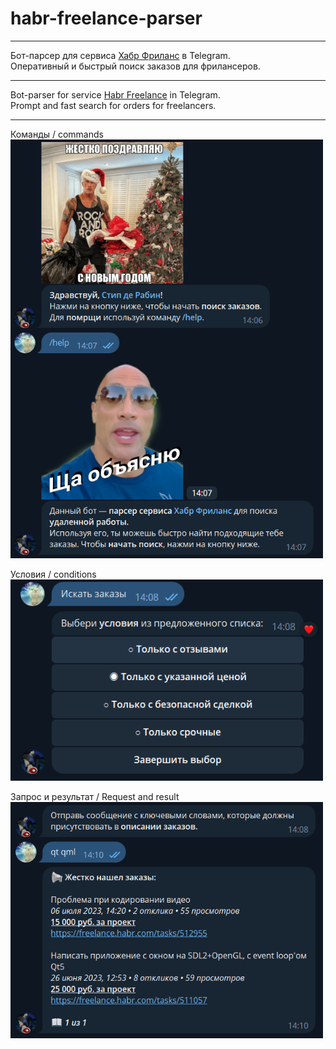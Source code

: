 <h1>habr-freelance-parser</h1>
<hr>

Бот-парсер для сервиса <a href="https://freelance.habr.com">Хабр Фриланс</a> в Telegram.<br>Оперативный и быстрый поиск заказов для фрилансеров.
<hr>

Bot-parser for service <a href="https://freelance.habr.com">Habr Freelance</a> in Telegram.<br>Prompt and fast search for orders for freelancers.
<hr>

Команды / commands
<img src="screenshots/screenshot_1.png" width="500">

Условия / conditions
<img src="screenshots/screenshot_2.png" width="500">

Запрос и результат / Request and result
<img src="screenshots/screenshot_3.png" width="500">
